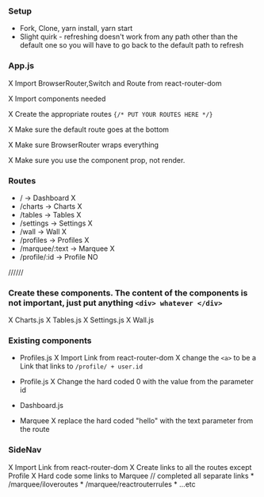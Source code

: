 ### Setup
* Fork, Clone, yarn install, yarn start
* Slight quirk - refreshing doesn't work from any path other than the default one so you will have to go back to the default path to refresh

### App.js
X Import BrowserRouter,Switch and Route from react-router-dom

X Import components needed

X Create the appropriate routes `{/* PUT YOUR ROUTES HERE */}`

X Make sure the default route goes at the bottom

X Make sure BrowserRouter wraps everything

X Make sure you use the component prop, not render.

### Routes
* /              -> Dashboard X
* /charts        -> Charts X
* /tables        -> Tables X
* /settings      -> Settings X
* /wall          -> Wall X
* /profiles      -> Profiles X
* /marquee/:text -> Marquee X
* /profile/:id   -> Profile NO

//////

### Create these components. The content of the components is not important, just put anything `<div> whatever </div>`
X Charts.js
X Tables.js
X Settings.js
X Wall.js

### Existing components
* Profiles.js
    X Import Link from react-router-dom
    X change the `<a>` to be a Link that links to `/profile/ + user.id`

* Profile.js
    X Change the hard coded 0 with the value from the parameter id

* Dashboard.js

* Marquee
    X replace the hard coded "hello" with the text parameter from the route

### SideNav
X Import Link from react-router-dom
X Create links to all the routes except Profile
X Hard code some links to Marquee // completed all separate links
    * /marquee/iloveroutes
    * /marquee/reactrouterrules
    * …etc
